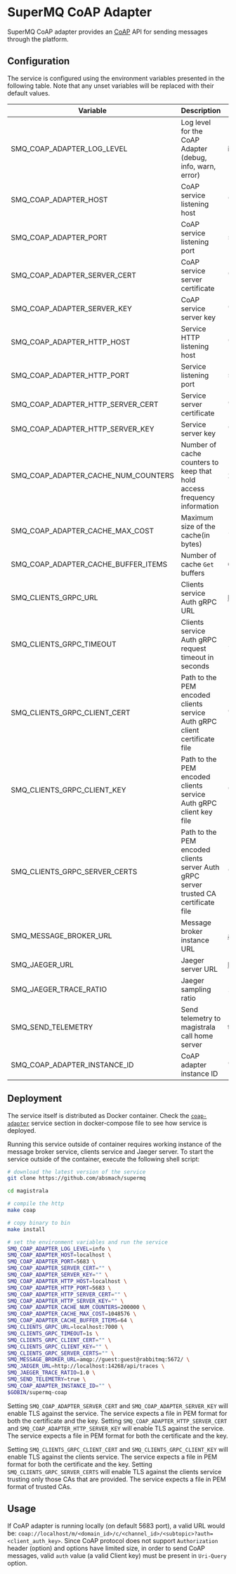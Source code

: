 # SuperMQ CoAP Adapter

SuperMQ CoAP adapter provides an [CoAP](http://coap.technology/) API for sending messages through the platform.

## Configuration

The service is configured using the environment variables presented in the following table. Note that any unset variables will be replaced with their default values.

| Variable                            | Description                                                                         | Default                             |
| ----------------------------------- | ----------------------------------------------------------------------------------- | ----------------------------------- |
| SMQ_COAP_ADAPTER_LOG_LEVEL          | Log level for the CoAP Adapter (debug, info, warn, error)                           | info                                |
| SMQ_COAP_ADAPTER_HOST               | CoAP service listening host                                                         | ""                                  |
| SMQ_COAP_ADAPTER_PORT               | CoAP service listening port                                                         | 5683                                |
| SMQ_COAP_ADAPTER_SERVER_CERT        | CoAP service server certificate                                                     | ""                                  |
| SMQ_COAP_ADAPTER_SERVER_KEY         | CoAP service server key                                                             | ""                                  |
| SMQ_COAP_ADAPTER_HTTP_HOST          | Service HTTP listening host                                                         | ""                                  |
| SMQ_COAP_ADAPTER_HTTP_PORT          | Service listening port                                                              | 5683                                |
| SMQ_COAP_ADAPTER_HTTP_SERVER_CERT   | Service server certificate                                                          | ""                                  |
| SMQ_COAP_ADAPTER_HTTP_SERVER_KEY    | Service server key                                                                  | ""                                  |
| SMQ_COAP_ADAPTER_CACHE_NUM_COUNTERS | Number of cache counters to keep that hold access frequency information             | 200000                              |
| SMQ_COAP_ADAPTER_CACHE_MAX_COST     | Maximum size of the cache(in bytes)                                                 | 1048576                             |
| SMQ_COAP_ADAPTER_CACHE_BUFFER_ITEMS | Number of cache `Get` buffers                                                       | 64                                  |
| SMQ_CLIENTS_GRPC_URL                | Clients service Auth gRPC URL                                                       | <localhost:7000>                    |
| SMQ_CLIENTS_GRPC_TIMEOUT            | Clients service Auth gRPC request timeout in seconds                                | 1s                                  |
| SMQ_CLIENTS_GRPC_CLIENT_CERT        | Path to the PEM encoded clients service Auth gRPC client certificate file           | ""                                  |
| SMQ_CLIENTS_GRPC_CLIENT_KEY         | Path to the PEM encoded clients service Auth gRPC client key file                   | ""                                  |
| SMQ_CLIENTS_GRPC_SERVER_CERTS       | Path to the PEM encoded clients server Auth gRPC server trusted CA certificate file | ""                                  |
| SMQ_MESSAGE_BROKER_URL              | Message broker instance URL                                                         | <amqp://guest:guest@rabbitmq:5672/> |
| SMQ_JAEGER_URL                      | Jaeger server URL                                                                   | <http://localhost:4318/v1/traces>   |
| SMQ_JAEGER_TRACE_RATIO              | Jaeger sampling ratio                                                               | 1.0                                 |
| SMQ_SEND_TELEMETRY                  | Send telemetry to magistrala call home server                                       | true                                |
| SMQ_COAP_ADAPTER_INSTANCE_ID        | CoAP adapter instance ID                                                            | ""                                  |

## Deployment

The service itself is distributed as Docker container. Check the [`coap-adapter`](https://github.com/absmach/supermq/blob/main/docker/docker-compose.yaml) service section in docker-compose file to see how service is deployed.

Running this service outside of container requires working instance of the message broker service, clients service and Jaeger server.
To start the service outside of the container, execute the following shell script:

```bash
# download the latest version of the service
git clone https://github.com/absmach/supermq

cd magistrala

# compile the http
make coap

# copy binary to bin
make install

# set the environment variables and run the service
SMQ_COAP_ADAPTER_LOG_LEVEL=info \
SMQ_COAP_ADAPTER_HOST=localhost \
SMQ_COAP_ADAPTER_PORT=5683 \
SMQ_COAP_ADAPTER_SERVER_CERT="" \
SMQ_COAP_ADAPTER_SERVER_KEY="" \
SMQ_COAP_ADAPTER_HTTP_HOST=localhost \
SMQ_COAP_ADAPTER_HTTP_PORT=5683 \
SMQ_COAP_ADAPTER_HTTP_SERVER_CERT="" \
SMQ_COAP_ADAPTER_HTTP_SERVER_KEY="" \
SMQ_COAP_ADAPTER_CACHE_NUM_COUNTERS=200000 \
SMQ_COAP_ADAPTER_CACHE_MAX_COST=1048576 \
SMQ_COAP_ADAPTER_CACHE_BUFFER_ITEMS=64 \
SMQ_CLIENTS_GRPC_URL=localhost:7000 \
SMQ_CLIENTS_GRPC_TIMEOUT=1s \
SMQ_CLIENTS_GRPC_CLIENT_CERT="" \
SMQ_CLIENTS_GRPC_CLIENT_KEY="" \
SMQ_CLIENTS_GRPC_SERVER_CERTS="" \
SMQ_MESSAGE_BROKER_URL=amqp://guest:guest@rabbitmq:5672/ \
SMQ_JAEGER_URL=http://localhost:14268/api/traces \
SMQ_JAEGER_TRACE_RATIO=1.0 \
SMQ_SEND_TELEMETRY=true \
SMQ_COAP_ADAPTER_INSTANCE_ID="" \
$GOBIN/supermq-coap
```

Setting `SMQ_COAP_ADAPTER_SERVER_CERT` and `SMQ_COAP_ADAPTER_SERVER_KEY` will enable TLS against the service. The service expects a file in PEM format for both the certificate and the key. Setting `SMQ_COAP_ADAPTER_HTTP_SERVER_CERT` and `SMQ_COAP_ADAPTER_HTTP_SERVER_KEY` will enable TLS against the service. The service expects a file in PEM format for both the certificate and the key.

Setting `SMQ_CLIENTS_GRPC_CLIENT_CERT` and `SMQ_CLIENTS_GRPC_CLIENT_KEY` will enable TLS against the clients service. The service expects a file in PEM format for both the certificate and the key. Setting `SMQ_CLIENTS_GRPC_SERVER_CERTS` will enable TLS against the clients service trusting only those CAs that are provided. The service expects a file in PEM format of trusted CAs.

## Usage

If CoAP adapter is running locally (on default 5683 port), a valid URL would be: `coap://localhost/m/<domain_id>/c/<channel_id>/<subtopic>?auth=<client_auth_key>`.
Since CoAP protocol does not support `Authorization` header (option) and options have limited size, in order to send CoAP messages, valid `auth` value (a valid Client key) must be present in `Uri-Query` option.
